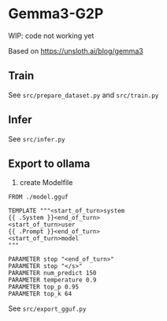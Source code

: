 # Gemma3-G2P

WIP: code not working yet

Based on https://unsloth.ai/blog/gemma3

## Train

See `src/prepare_dataset.py` and `src/train.py`

## Infer

See `src/infer.py`

## Export to ollama

1. create Modelfile

```console
FROM ./model.gguf

TEMPLATE """<start_of_turn>system
{{ .System }}<end_of_turn>
<start_of_turn>user
{{ .Prompt }}<end_of_turn>
<start_of_turn>model
"""

PARAMETER stop "<end_of_turn>"
PARAMETER stop "</s>"
PARAMETER num_predict 150
PARAMETER temperature 0.9
PARAMETER top_p 0.95
PARAMETER top_k 64
```

See `src/export_gguf.py`

